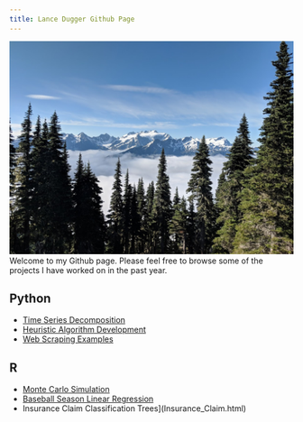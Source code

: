 ```yaml
---
title: Lance Dugger Github Page
---
```


![Mountains](\Mountains.jpg)
Welcome to my Github page.  Please feel free to browse some of the projects I have worked on in the past year.

## Python
- [Time Series Decomposition](TimeSeriesDecomp.html)
- [Heuristic Algorithm Development](Knapsack_Algorithm.html)
- [Web Scraping Examples](Web_Scraping.html)
## R
- [Monte Carlo Simulation](Fish_Simulation.html)
- [Baseball Season Linear Regression](Baseball_Stats.html)
- Insurance Claim Classification Trees](Insurance_Claim.html)
